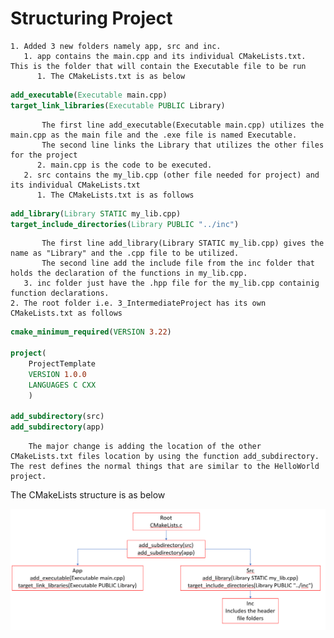 # Structuring Project

    1. Added 3 new folders namely app, src and inc.
       1. app contains the main.cpp and its individual CMakeLists.txt. This is the folder that will contain the Executable file to be run
          1. The CMakeLists.txt is as below
                
```cmake
add_executable(Executable main.cpp)
target_link_libraries(Executable PUBLIC Library)
```

           The first line add_executable(Executable main.cpp) utilizes the main.cpp as the main file and the .exe file is named Executable.
           The second line links the Library that utilizes the other files for the project
          2. main.cpp is the code to be executed.
       2. src contains the my_lib.cpp (other file needed for project) and its individual CMakeLists.txt
          1. The CMakeLists.txt is as follows
                
```cmake
add_library(Library STATIC my_lib.cpp)
target_include_directories(Library PUBLIC "../inc")
```

           The first line add_library(Library STATIC my_lib.cpp) gives the name as "Library" and the .cpp file to be utilized.
           The second line add the include file from the inc folder that holds the declaration of the functions in my_lib.cpp.
       3. inc folder just have the .hpp file for the my_lib.cpp containig function declarations.
    2. The root folder i.e. 3_IntermediateProject has its own CMakeLists.txt as follows
        
```cmake
cmake_minimum_required(VERSION 3.22)

project(
    ProjectTemplate
    VERSION 1.0.0
    LANGUAGES C CXX
    )

add_subdirectory(src)
add_subdirectory(app)
```

        The major change is adding the location of the other CMakeLists.txt files location by using the function add_subdirectory. The rest defines the normal things that are similar to the HelloWorld project.

The CMakeLists structure is as below

![Alt text](1.png)
